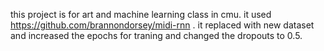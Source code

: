 this project is for art and machine learning class in cmu.
it used https://github.com/brannondorsey/midi-rnn .
it replaced with new dataset and increased the epochs for traning and changed the dropouts to 0.5.

